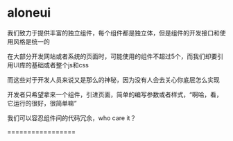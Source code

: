 aloneui
=====
我们致力于提供丰富的独立组件，每个组件都是独立体，但是组件的开发接口和使用风格是统一的

在大部分开发网站或者系统的页面时，可能使用的组件不超过5个，而我们却要引用UI库的基础或者整个js和css

而这些对于开发人员来说又是那么的神秘，因为没有人会去关心你底层怎么实现

开发者只希望拿来一个组件，引进页面，简单的编写参数或者样式，“啊哈，看，它运行的很好，很简单嘛”

我们可以容忍组件间的代码冗余，who care it？


=================


